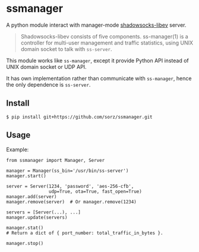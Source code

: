 # ssmanager
A python module interact with manager-mode
[shadowsocks-libev](https://github.com/shadowsocks/shadowsocks-libev)
server.

> Shadowsocks-libev consists of five components. ss-manager(1) is a controller
> for multi-user management and traffic statistics, using UNIX domain socket
> to talk with `ss-server`.

This module works like `ss-manager`,
except it provide Python API instead of UNIX domain socket or UDP API.

It has own implementation rather than communicate with `ss-manager`, hence
the only dependence is `ss-server`.

## Install

```
$ pip install git+https://github.com/sorz/ssmanager.git
```

## Usage

Example:

```
from ssmanager import Manager, Server

manager = Manager(ss_bin='/usr/bin/ss-server')
manager.start()

server = Server(1234, 'password', 'aes-256-cfb',
                udp=True, ota=True, fast_open=True)
manager.add(server)
manager.remove(server)  # Or manager.remove(1234)

servers = [Server(...), ...]
manager.update(servers)

manager.stat()
# Return a dict of { port_number: total_traffic_in_bytes }.

manager.stop()
```
